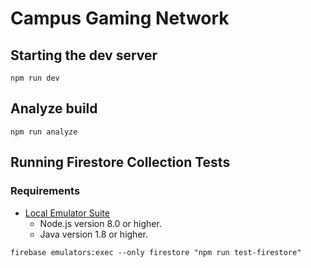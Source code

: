 # Campus Gaming Network

## Starting the dev server

`npm run dev`

## Analyze build

`npm run analyze`

## Running Firestore Collection Tests

### Requirements

- [Local Emulator Suite](https://firebase.google.com/docs/emulator-suite/install_and_configure)
  - Node.js version 8.0 or higher.
  - Java version 1.8 or higher.

`firebase emulators:exec --only firestore "npm run test-firestore"`
